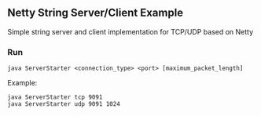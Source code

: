 ## Netty String Server/Client Example
Simple string server and client implementation for TCP/UDP based on Netty

### Run
```
java ServerStarter <connection_type> <port> [maximum_packet_length]
```
Example:
```
java ServerStarter tcp 9091
java ServerStarter udp 9091 1024
```

